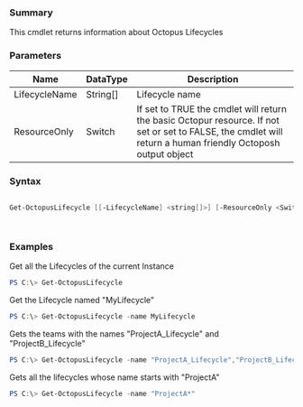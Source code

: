 ﻿### Summary
This cmdlet returns information about Octopus Lifecycles
### Parameters
| Name | DataType          | Description |
| ------------- | ----------- | ----------- |
| LifecycleName | String[] |  Lifecycle name     |
| ResourceOnly | Switch |  If set to TRUE the cmdlet will return the basic Octopur resource. If not set or set to FALSE, the cmdlet will return a human friendly Octoposh  output object     |

### Syntax
``` powershell

Get-OctopusLifecycle [[-LifecycleName] <string[]>] [-ResourceOnly <SwitchParameter>] [<CommonParameters>]




``` 

### Examples
Get all the Lifecycles of the current Instance

 ``` powershell 
 PS C:\> Get-OctopusLifecycle
 ``` 

Get the Lifecycle named "MyLifecycle"

 ``` powershell 
 PS C:\> Get-OctopusLifecycle -name MyLifecycle
 ``` 

Gets the teams with the names "ProjectA_Lifecycle" and "ProjectB_Lifecycle"

 ``` powershell 
 PS C:\> Get-OctopusLifecycle -name "ProjectA_Lifecycle","ProjectB_Lifecycle"
 ``` 

Gets all the lifecycles whose name starts with "ProjectA"

 ``` powershell 
 PS C:\> Get-OctopusLifecycle -name "ProjectA*"
 ``` 

